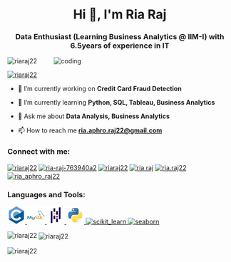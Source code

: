 <h1 align="center">Hi 👋, I'm Ria Raj</h1>
<h3 align="center">Data Enthusiast (Learning Business Analytics @ IIM-I) with 6.5years of experience in IT</h3>
<img align="right" width=400 alt="coding" src="https://giphy.com/gifs/looneytunesworldofmayhem-world-of-mayhem-looney-tunes-ltwom-RbDKaczqWovIugyJmW"

<p align="left"> <img src="https://komarev.com/ghpvc/?username=riaraj22&label=Profile%20views&color=0e75b6&style=flat" alt="riaraj22" /> </p>

<p align="left"> <a href="https://twitter.com/riaraj22" target="blank"><img src="https://img.shields.io/twitter/follow/riaraj22?logo=twitter&style=for-the-badge" alt="riaraj22" /></a> </p>

- 🔭 I’m currently working on **Credit Card Fraud Detection**

- 🌱 I’m currently learning **Python, SQL, Tableau, Business Analytics**

- 💬 Ask me about **Data Analysis, Business Analytics**

- 📫 How to reach me **ria.aphro.raj22@gmail.com**

<h3 align="left">Connect with me:</h3>
<p align="left">
<a href="https://twitter.com/riaraj22" target="blank"><img align="center" src="https://raw.githubusercontent.com/rahuldkjain/github-profile-readme-generator/master/src/images/icons/Social/twitter.svg" alt="riaraj22" height="30" width="40" /></a>
<a href="https://linkedin.com/in/ria-raj-763940a2" target="blank"><img align="center" src="https://raw.githubusercontent.com/rahuldkjain/github-profile-readme-generator/master/src/images/icons/Social/linked-in-alt.svg" alt="ria-raj-763940a2" height="30" width="40" /></a>
<a href="https://kaggle.com/riaraj22" target="blank"><img align="center" src="https://raw.githubusercontent.com/rahuldkjain/github-profile-readme-generator/master/src/images/icons/Social/kaggle.svg" alt="riaraj22" height="30" width="40" /></a>
<a href="https://fb.com/ria raj" target="blank"><img align="center" src="https://raw.githubusercontent.com/rahuldkjain/github-profile-readme-generator/master/src/images/icons/Social/facebook.svg" alt="ria raj" height="30" width="40" /></a>
<a href="https://instagram.com/ria.raj22" target="blank"><img align="center" src="https://raw.githubusercontent.com/rahuldkjain/github-profile-readme-generator/master/src/images/icons/Social/instagram.svg" alt="ria.raj22" height="30" width="40" /></a>
<a href="https://www.hackerrank.com/ria_aphro_raj22" target="blank"><img align="center" src="https://raw.githubusercontent.com/rahuldkjain/github-profile-readme-generator/master/src/images/icons/Social/hackerrank.svg" alt="ria_aphro_raj22" height="30" width="40" /></a>
</p>

<h3 align="left">Languages and Tools:</h3>
<p align="left"> <a href="https://www.cprogramming.com/" target="_blank" rel="noreferrer"> <img src="https://raw.githubusercontent.com/devicons/devicon/master/icons/c/c-original.svg" alt="c" width="40" height="40"/> </a> <a href="https://www.mysql.com/" target="_blank" rel="noreferrer"> <img src="https://raw.githubusercontent.com/devicons/devicon/master/icons/mysql/mysql-original-wordmark.svg" alt="mysql" width="40" height="40"/> </a> <a href="https://pandas.pydata.org/" target="_blank" rel="noreferrer"> <img src="https://raw.githubusercontent.com/devicons/devicon/2ae2a900d2f041da66e950e4d48052658d850630/icons/pandas/pandas-original.svg" alt="pandas" width="40" height="40"/> </a> <a href="https://www.python.org" target="_blank" rel="noreferrer"> <img src="https://raw.githubusercontent.com/devicons/devicon/master/icons/python/python-original.svg" alt="python" width="40" height="40"/> </a> <a href="https://scikit-learn.org/" target="_blank" rel="noreferrer"> <img src="https://upload.wikimedia.org/wikipedia/commons/0/05/Scikit_learn_logo_small.svg" alt="scikit_learn" width="40" height="40"/> </a> <a href="https://seaborn.pydata.org/" target="_blank" rel="noreferrer"> <img src="https://seaborn.pydata.org/_images/logo-mark-lightbg.svg" alt="seaborn" width="40" height="40"/> </a> </p>

<p><img align="left" src="https://github-readme-stats.vercel.app/api/top-langs?username=riaraj22&show_icons=true&locale=en&layout=compact" alt="riaraj22" /></p>

<p>&nbsp;<img align="center" src="https://github-readme-stats.vercel.app/api?username=riaraj22&show_icons=true&locale=en" alt="riaraj22" /></p>

<p><img align="center" src="https://github-readme-streak-stats.herokuapp.com/?user=riaraj22&" alt="riaraj22" /></p>
